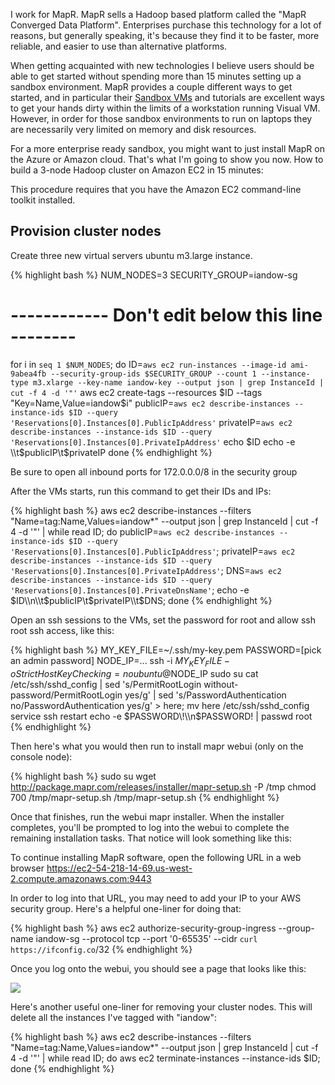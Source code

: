 I work for MapR. MapR sells a Hadoop based platform called the "MapR Converged Data Platform". Enterprises purchase this technology for a lot of reasons, but generally speaking, it's because they find it to be faster, more reliable, and easier to use than alternative platforms.

When getting acquainted with new technologies I believe users should be able to get started without spending more than 15 minutes setting up a sandbox environment. MapR provides a couple different ways to get started, and in particular their [Sandbox VMs](https://www.mapr.com/products/mapr-sandbox-hadoop) and tutorials are excellent ways to get your hands dirty within the limits of a workstation running Visual VM. However, in order for those sandbox environments to run on laptops they are necessarily very limited on memory and disk resources.

For a more enterprise ready sandbox, you might want to just install MapR on the Azure or Amazon cloud. That's what I'm going to show you now. How to build a 3-node Hadoop cluster on Amazon EC2 in 15 minutes:

This procedure requires that you have the Amazon EC2 command-line toolkit installed.

Provision cluster nodes
-----------------------

Create three new virtual servers ubuntu m3.large instance.

{% highlight bash %}
NUM_NODES=3
SECURITY_GROUP=iandow-sg
# ------------ Don't edit below this line -------- #
for i in `seq 1 $NUM_NODES`; do 
ID=`aws ec2 run-instances --image-id ami-9abea4fb --security-group-ids $SECURITY_GROUP --count 1 --instance-type m3.xlarge --key-name iandow-key --output json | grep InstanceId | cut -f 4 -d '"'`
aws ec2 create-tags --resources $ID --tags "Key=Name,Value=iandow$i"
publicIP=`aws ec2 describe-instances --instance-ids $ID --query 'Reservations[0].Instances[0].PublicIpAddress'`
privateIP=`aws ec2 describe-instances --instance-ids $ID --query 'Reservations[0].Instances[0].PrivateIpAddress'`
echo $ID
echo -e \\t$publicIP\\t$privateIP
done
{% endhighlight %}

Be sure to open all inbound ports for 172.0.0.0/8 in the security group

After the VMs starts, run this command to get their IDs and IPs:

{% highlight bash %}
aws ec2 describe-instances --filters "Name=tag:Name,Values=iandow*" --output json | grep InstanceId | cut -f 4 -d '"' | while read ID; do publicIP=`aws ec2 describe-instances --instance-ids $ID --query 'Reservations[0].Instances[0].PublicIpAddress'`; privateIP=`aws ec2 describe-instances --instance-ids $ID --query 'Reservations[0].Instances[0].PrivateIpAddress'`; DNS=`aws ec2 describe-instances --instance-ids $ID --query 'Reservations[0].Instances[0].PrivateDnsName'`; echo -e $ID\\n\\t$publicIP\\t$privateIP\\t$DNS;  done 
{% endhighlight %}

Open an ssh sessions to the VMs, set the password for root and allow ssh root ssh access, like this:

{% highlight bash %}
MY_KEY_FILE=~/.ssh/my-key.pem
PASSWORD=[pick an admin password]
NODE_IP=...
ssh -i $MY_KEY_FILE -oStrictHostKeyChecking=no ubuntu@$NODE_IP
sudo su
cat /etc/ssh/sshd_config | sed 's/PermitRootLogin without-password/PermitRootLogin yes/g' | sed 's/PasswordAuthentication no/PasswordAuthentication yes/g' > here; mv here /etc/ssh/sshd_config
service ssh restart
echo -e $PASSWORD\!\\n$PASSWORD\! | passwd root
{% endhighlight %}

Then here's what you would then run to install mapr webui (only on the console node):

{% highlight bash %}
sudo su
wget http://package.mapr.com/releases/installer/mapr-setup.sh -P /tmp
chmod 700 /tmp/mapr-setup.sh
/tmp/mapr-setup.sh
{% endhighlight %}

Once that finishes, run the webui mapr installer. When the installer completes, you'll be prompted to log into the webui to complete the remaining installation tasks. That notice will look something like this:


To continue installing MapR software, open the following URL in a web browser
https://ec2-54-218-14-69.us-west-2.compute.amazonaws.com:9443


In order to log into that URL, you may need to add your IP to your AWS security group. Here's a helpful one-liner for doing that:

{% highlight bash %}
aws ec2 authorize-security-group-ingress --group-name iandow-sg --protocol tcp --port '0-65535' --cidr `curl https://ifconfig.co`/32
{% endhighlight %}

Once you log onto the webui, you should see a page that looks like this:

![](https://github.com/iandow/iandow.github.io/blob/master/img/mapr%20installer.png)


Here's another useful one-liner for removing your cluster nodes. This will delete all the instances I've tagged with "iandow":
	
{% highlight bash %}
aws ec2 describe-instances --filters "Name=tag:Name,Values=iandow*" --output json | grep InstanceId | cut -f 4 -d '"' | while read ID; do aws ec2 terminate-instances --instance-ids $ID; done
{% endhighlight %}


